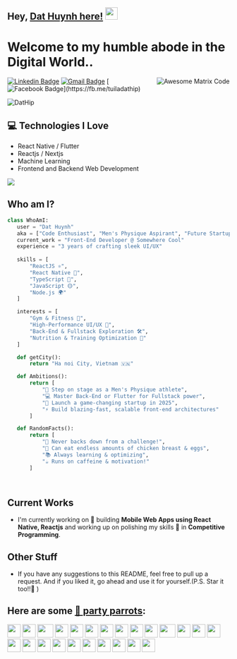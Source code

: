 ## Hey, [Dat Huynh here!](https://dathuynh.vercel.app)  <img src="https://media.giphy.com/media/hvRJCLFzcasrR4ia7z/giphy.gif" width="28px" height="28px">

<h1>Welcome to my humble abode in the Digital World..</h1> 

<img src = 'https://github.com/MarikIshtar007/MarikIshtar007/blob/master/images/matrix.gif' alt = 'Awesome Matrix Code' align='right'/>

[![Linkedin Badge](https://img.shields.io/badge/-dathip11-blue?style=flat-square&logo=Linkedin&logoColor=white&link=https://www.instagram.com/dathip11/)](https://www.instagram.com/dathip11/) [![Gmail Badge](https://img.shields.io/badge/-huynhtiiendat99@gmail.com-c14438?style=flat-square&logo=Gmail&logoColor=white&link=mailto:huynhtiiendat99@gmail.com)](mailto:huynhtiiendat99@gmail.com) [![Facebook Badge](https://img.shields.io/badge/-dathuynh-blue?style=flat-square&logo=Facebook&logoColor=white&link=[https://www.instagram.com/dathip11/](https://fb.me/tuiladathip))](https://fb.me/tuiladathip)
<p align="left"> <img src="https://komarev.com/ghpvc/?username=DatHip" alt="DatHip" /> </p>

## :computer: Technologies I Love
* React Native / Flutter
* Reactjs / Nextjs
* Machine Learning
* Frontend and Backend Web Development

<img src = "https://github-readme-stats.vercel.app/api/top-langs/?username=DatHip&layout=compact">

 ## Who am I?
 ```python
class WhoAmI:
    user = "Dat Huynh"
    aka = ["Code Enthusiast", "Men's Physique Aspirant", "Future Startup Founder"]
    current_work = "Front-End Developer @ Somewhere Cool"
    experience = "3 years of crafting sleek UI/UX"
    
    skills = [
        "ReactJS ⚛️", 
        "React Native 📱", 
        "TypeScript 💙", 
        "JavaScript 🟡", 
        "Node.js 🌍"
    ]

    interests = [
        "Gym & Fitness 💪",  
        "High-Performance UI/UX 🚀", 
        "Back-End & Fullstack Exploration 🛠️", 
        "Nutrition & Training Optimization 🥗"
    ]

    def getCity():
        return "Ha noi City, Vietnam 🇻🇳"

    def Ambitions():
        return [
            "🏅 Step on stage as a Men's Physique athlete",
            "💻 Master Back-End or Flutter for Fullstack power",
            "🚀 Launch a game-changing startup in 2025",
            "⚡ Build blazing-fast, scalable front-end architectures"
        ]

    def RandomFacts():
        return [
            "🎯 Never backs down from a challenge!",
            "🐔 Can eat endless amounts of chicken breast & eggs",
            "📚 Always learning & optimizing",
            "☕ Runs on caffeine & motivation!"
        ]

	
 ```
 
## Current Works
 * I'm currently working on 🔭 building **Mobile Web Apps using React Native, Reactjs** and working up on polishing my skills 🌱 in **Competitive Programming**.
 
## Other Stuff
  - If you have any suggestions to this README, feel free to pull up a request. And if you liked it, go ahead and use it for yourself.(P.S. Star it too!!:grimacing: )


##  Here are some [🦜 party parrots](https://cultofthepartyparrot.com):
<div>
    <img src="https://cultofthepartyparrot.com/parrots/hd/githubparrot.gif" width="30" height="30"/>
    <img src="https://cultofthepartyparrot.com/flags/hd/indiaparrot.gif" width="30" height="30"/>
    <img src="https://cultofthepartyparrot.com/parrots/asyncparrot.gif" width="36" height="30"/>
    <img src="https://cultofthepartyparrot.com/parrots/hd/exceptionallyfastparrot.gif" width="30" height="30"/>
    <img src="https://cultofthepartyparrot.com/parrots/hd/60fpsparrot.gif" width="30" height="30"/>
    <img src="https://cultofthepartyparrot.com/parrots/hd/jumpingparrot.gif" width="30" height="30"/>
    <img src="https://cultofthepartyparrot.com/parrots/hd/opensourceparrot.gif" width="30" height="30"/>
    <img src="https://cultofthepartyparrot.com/parrots/hd/dealwithitnowparrot.gif" width="30" height="30"/>
    <img src="https://cultofthepartyparrot.com/parrots/hd/hypnoparrotlight.gif" width="30" height="30"/>
    <img src="https://cultofthepartyparrot.com/parrots/databaseparrot.gif" width="30" height="30"/>
    <img src="https://cultofthepartyparrot.com/parrots/fixparrot.gif" width="36" height="30"/>
    <img src="https://cultofthepartyparrot.com/parrots/hd/laptop_parrot.gif" width="30" height="30"/>
    <img src="https://cultofthepartyparrot.com/parrots/hd/spinningparrot.gif" width="30" height="30"/>
    <img src="https://cultofthepartyparrot.com/parrots/hd/levitationparrot.gif" width="30" height="30"/>
    <img src="https://cultofthepartyparrot.com/parrots/hd/meldparrot.gif" width="30" height="30"/>
    <img src="https://cultofthepartyparrot.com/parrots/slomoparrot.gif" width="30" height="30"/>
    <img src="https://cultofthepartyparrot.com/parrots/hd/moonwalkingparrot.gif" width="30" height="30"/>
    <img src="https://cultofthepartyparrot.com/parrots/hd/stableparrot.gif" width="30" height="30"/>
    <img src="https://cultofthepartyparrot.com/parrots/hd/scienceparrot.gif" width="30" height="30"/>
    <img src="https://cultofthepartyparrot.com/parrots/hd/pirateparrot.gif" width="30" height="30"/>
    <img src="https://cultofthepartyparrot.com/parrots/hd/footballparrot.gif" width="30" height="30"/>
    <img src="https://cultofthepartyparrot.com/parrots/hd/illuminatiparrot.gif" width="30" height="30"/>
    <img src="https://cultofthepartyparrot.com/parrots/hd/hypnoparrotdark.gif" width="30" height="30"/>
    <img src="https://cultofthepartyparrot.com/parrots/hd/mustacheparrot.gif" width="30" height="30"/>
</div>

 
 
